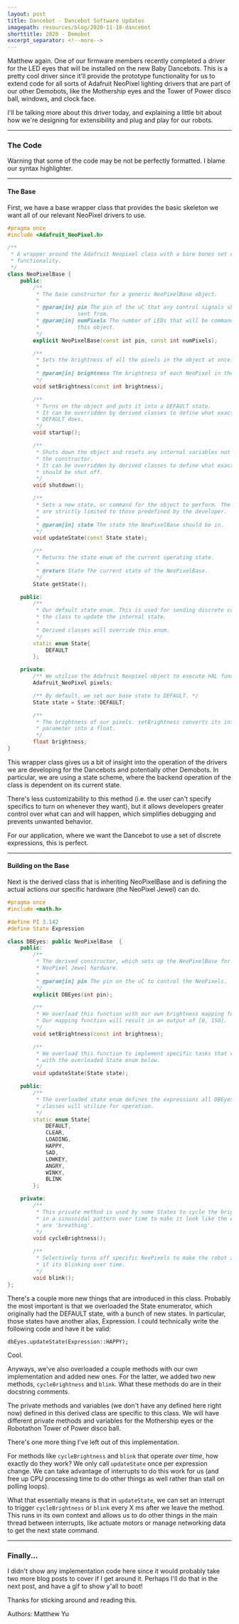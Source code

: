 ```yaml
---
layout: post
title: Dancebot - Dancebot Software Updates
imagepath: resources/blog/2020-11-18-dancebot
shorttitle: 2020 - Demobot
excerpt_separator: <!--more-->
---
```


Matthew again. One of our firmware members recently completed a driver for the
LED eyes that will be installed on the new Baby Dancebots. <!--more--> This is a
pretty cool driver since it'll provide the prototype functionality for us to
extend code for all sorts of Adafruit NeoPixel lighting drivers that are part of
our other Demobots, like the Mothership eyes and the Tower of Power disco ball,
windows, and clock face.

I'll be talking more about this driver today, and explaining a little bit about
how we're designing for extensibility and plug and play for our robots.

---

### The Code

Warning that some of the code may be not be perfectly formatted. I blame our
syntax highlighter.

---

#### The Base

First, we have a base wrapper class that provides the basic skeleton we want all
of our relevant NeoPixel drivers to use.

```c++
#pragma once
#include <Adafruit_NeoPixel.h>

/**
 * A wrapper around the Adafruit Neopixel class with a bare bones set of
 * functionality.
 */
class NeoPixelBase {
    public:
        /**
         * The base constructor for a generic NeoPixelBase object.
         *
         * @param[in] pin The pin of the uC that any control signals should be
         *            sent from.
         * @param[in] numPixels The number of LEDs that will be commanded by
         *            this object.
         */
        explicit NeoPixelBase(const int pin, const int numPixels);

        /**
         * Sets the brightness of all the pixels in the object at once.
         *
         * @param[in] brightness The brightness of each NeoPixel in the object.
         */
        void setBrightness(const int brightness);

        /**
         * Turns on the object and puts it into a DEFAULT state.
         * It can be overridden by derived classes to define what exactly
         * DEFAULT does.
         */
        void startup();

        /**
         * Shuts down the object and resets any internal variables not tied to
         * the constructor.
         * It can be overridden by derived classes to define what exactly
         * should be shut off.
         */
        void shutdown();

        /**
         * Sets a new state, or command for the object to perform. The commands
         * are strictly limited to those predefined by the developer.
         *
         * @param[in] state The state the NeoPixelBase should be in.
         */
        void updateState(const State state);

        /**
         * Returns the state enum of the current operating state.
         *
         * @return State The current state of the NeoPixelBase.
         */
        State getState();

    public:
        /**
         * Our default state enum. This is used for sending discrete commands to
         * the class to update the internal state.
         *
         * Derived classes will override this enum.
         */
        static enum State{
            DEFAULT
        };

    private:
        /** We utilise the Adafruit Neopixel object to execute HAL functions. */
        Adafruit_NeoPixel pixels;

        /** By default, we set our base state to DEFAULT. */
        State state = State::DEFAULT;

        /**
         * The brightness of our pixels. setBrightness converts its int
         * parameter into a float.
         */
        float brightness;
}
```

This wrapper class gives us a bit of insight into the operation of the drivers
we are developing for the Dancebots and potentially other Demobots. In particular,
we are using a state scheme, where the backend operation of the class is
dependent on its current state.

There's less customizability to this method (i.e. the user can't specify
specifics to turn on whenever they want), but it allows developers greater
control over what can and will happen, which simplifies debugging and prevents
unwanted behavior.

For our application, where we want the Dancebot to use a set of discrete
expressions, this is perfect.

---

#### Building on the Base

Next is the derived class that is inheriting NeoPixelBase and is defining the
actual actions our specific hardware (the NeoPixel Jewel) can do.

```c++
#pragma once
#include <math.h>

#define PI 3.142
#define State Expression

class DBEyes: public NeoPixelBase  {
    public:
        /**
         * The derived constructor, which sets up the NeoPixelBase for the
         * NeoPixel Jewel hardware.
         *
         * @param[in] pin The pin on the uC to control the NeoPixels.
         */
        explicit DBEyes(int pin);

        /**
         * We overload this function with our own brightness mapping function.
         * Our mapping function will result in an output of [0, 150].
         */
        void setBrightness(const int brightness);

        /**
         * We overload this function to implement specific tasks that correspond
         * with the overloaded State enum below.
         */
        void updateState(State state);

    public:
        /**
         * The overloaded state enum defines the expressions all DBEyes derived
         * classes will utilize for operation.
         */
        static enum State{
            DEFAULT,
            CLEAR,
            LOADING,
            HAPPY,
            SAD,
            LOWKEY,
            ANGRY,
            WINKY,
            BLINK
        };

    private:
        /**
         * This private method is used by some States to cycle the brightness
         * in a sinusoidal pattern over time to make it look like the eyes
         * are 'breathing'.
         */
        void cycleBrightness();

        /**
         * Selectively turns off specific NeoPixels to make the robot appear as
         * if its blinking over time.
         */
        void blink();
};
```

There's a couple more new things that are introduced in this class. Probably the
most important is that we overloaded the State enumerator, which originally had
the DEFAULT state, with a bunch of new states. In particular, those states have
another alias, Expression. I could technically write the following code and have
it be valid:

`dbEyes.updateState(Expression::HAPPY);`

Cool.

Anyways, we've also overloaded a couple methods with our own implementation and
added new ones. For the latter, we added two new methods, `cycleBrightness` and
`blink`. What these methods do are in their docstring comments.

The private methods and variables (we don't have any defined here right now)
defined in this derived class are specific to this class. We will have different
private methods and variables for the Mothership eyes or the Robotathon Tower of
Power disco ball.

There's one more thing I've left out of this implementation.

For methods like `cycleBrightness` and `blink` that operate _over time_, how
exactly do they work? We only call `updateState` once per expression change.
We can take advantage of interrupts to do this work for us (and free up CPU
processing time to do other things as well rather than stall on polling loops).

What that essentially means is that in `updateState`, we can set an interrupt to
trigger `cycleBrightness` or `blink` every X ms after we leave the method. This
runs in its own context and allows us to do other things in the main thread
between interrupts, like actuate motors or manage networking data to get the
next state command.

---

### Finally...

I didn't show any implementation code here since it would probably take two more
blog posts to cover if I get around it. Perhaps I'll do that in the next post,
and have a gif to show y'all to boot!

Thanks for sticking around and reading this.

Authors: Matthew Yu
